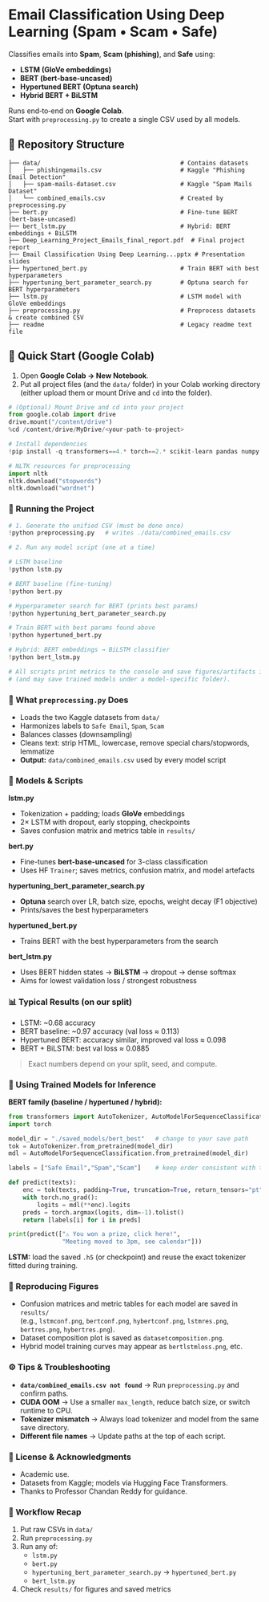 # Email Classification Using Deep Learning (Spam • Scam • Safe)

Classifies emails into **Spam**, **Scam (phishing)**, and **Safe** using:

- **LSTM (GloVe embeddings)**
- **BERT (bert‑base‑uncased)**
- **Hypertuned BERT (Optuna search)**
- **Hybrid BERT + BiLSTM**

Runs end‑to‑end on **Google Colab**.  
Start with `preprocessing.py` to create a single CSV used by all models.


## 📂 Repository Structure

```plaintext
├── data/                                       # Contains datasets
│   ├── phishingemails.csv                      # Kaggle "Phishing Email Detection"
│   ├── spam-mails-dataset.csv                  # Kaggle "Spam Mails Dataset"
│   └── combined_emails.csv                     # Created by preprocessing.py
├── bert.py                                     # Fine-tune BERT (bert-base-uncased)
├── bert_lstm.py                                # Hybrid: BERT embeddings + BiLSTM
├── Deep_Learning_Project_Emails_final_report.pdf  # Final project report
├── Email Classification Using Deep Learning...pptx # Presentation slides
├── hypertuned_bert.py                          # Train BERT with best hyperparameters
├── hypertuning_bert_parameter_search.py        # Optuna search for BERT hyperparameters
├── lstm.py                                     # LSTM model with GloVe embeddings
├── preprocessing.py                            # Preprocess datasets & create combined CSV
├── readme                                      # Legacy readme text file
```

## 🚀 Quick Start (Google Colab)

1. Open **Google Colab → New Notebook**.
2. Put all project files (and the `data/` folder) in your Colab working directory  
   (either upload them or mount Drive and `cd` into the folder).

```python
# (Optional) Mount Drive and cd into your project
from google.colab import drive
drive.mount("/content/drive")
%cd /content/drive/MyDrive/<your-path-to-project>

# Install dependencies
!pip install -q transformers==4.* torch==2.* scikit-learn pandas numpy nltk optuna matplotlib

# NLTK resources for preprocessing
import nltk
nltk.download("stopwords")
nltk.download("wordnet")
```
### 📄 Running the Project
```python
# 1. Generate the unified CSV (must be done once)
!python preprocessing.py   # writes ./data/combined_emails.csv

# 2. Run any model script (one at a time)

# LSTM baseline
!python lstm.py

# BERT baseline (fine-tuning)
!python bert.py

# Hyperparameter search for BERT (prints best params)
!python hypertuning_bert_parameter_search.py

# Train BERT with best params found above
!python hypertuned_bert.py

# Hybrid: BERT embeddings → BiLSTM classifier
!python bert_lstm.py

# All scripts print metrics to the console and save figures/artifacts into ./results/
# (and may save trained models under a model-specific folder).
```

### 🧹 What `preprocessing.py` Does
- Loads the two Kaggle datasets from `data/`
- Harmonizes labels to `Safe Email`, `Spam`, `Scam`
- Balances classes (downsampling)
- Cleans text: strip HTML, lowercase, remove special chars/stopwords, lemmatize
- **Output:** `data/combined_emails.csv` used by every model script

### 🧠 Models & Scripts

**lstm.py**
- Tokenization + padding; loads **GloVe** embeddings
- 2× LSTM with dropout, early stopping, checkpoints
- Saves confusion matrix and metrics table in `results/`

**bert.py**
- Fine-tunes **bert-base-uncased** for 3-class classification
- Uses HF `Trainer`; saves metrics, confusion matrix, and model artefacts

**hypertuning_bert_parameter_search.py**
- **Optuna** search over LR, batch size, epochs, weight decay (F1 objective)
- Prints/saves the best hyperparameters

**hypertuned_bert.py**
- Trains BERT with the best hyperparameters from the search

**bert_lstm.py**
- Uses BERT hidden states → **BiLSTM** → dropout → dense softmax
- Aims for lowest validation loss / strongest robustness

### 📊 Typical Results (on our split)
- LSTM: ~0.68 accuracy  
- BERT baseline: ~0.97 accuracy (val loss ≈ 0.113)  
- Hypertuned BERT: accuracy similar, improved val loss ≈ 0.098  
- BERT + BiLSTM: best val loss ≈ 0.0885  

> Exact numbers depend on your split, seed, and compute.

### 🔮 Using Trained Models for Inference
**BERT family (baseline / hypertuned / hybrid):**
```python
from transformers import AutoTokenizer, AutoModelForSequenceClassification
import torch

model_dir = "./saved_models/bert_best"   # change to your save path
tok = AutoTokenizer.from_pretrained(model_dir)
mdl = AutoModelForSequenceClassification.from_pretrained(model_dir)

labels = ["Safe Email","Spam","Scam"]    # keep order consistent with training

def predict(texts):
    enc = tok(texts, padding=True, truncation=True, return_tensors="pt")
    with torch.no_grad():
        logits = mdl(**enc).logits
    preds = torch.argmax(logits, dim=-1).tolist()
    return [labels[i] for i in preds]

print(predict(["⚠️ You won a prize, click here!", 
               "Meeting moved to 3pm, see calendar"]))
```
**LSTM:** load the saved `.h5` (or checkpoint) and reuse the exact tokenizer fitted during training.

### 🧪 Reproducing Figures
- Confusion matrices and metric tables for each model are saved in `results/`  
  (e.g., `lstmconf.png`, `bertconf.png`, `hybertconf.png`, `lstmres.png`, `bertres.png`, `hybertres.png`).
- Dataset composition plot is saved as `datasetcomposition.png`.
- Hybrid model training curves may appear as `bertlstmloss.png`, etc.

### ⚙️ Tips & Troubleshooting
- **`data/combined_emails.csv not found`** → Run `preprocessing.py` and confirm paths.
- **CUDA OOM** → Use a smaller `max_length`, reduce batch size, or switch runtime to CPU.
- **Tokenizer mismatch** → Always load tokenizer and model from the same save directory.
- **Different file names** → Update paths at the top of each script.

### 📜 License & Acknowledgments
- Academic use.
- Datasets from Kaggle; models via Hugging Face Transformers.
- Thanks to Professor Chandan Reddy for guidance.

### 📌 Workflow Recap
1. Put raw CSVs in `data/`
2. Run `preprocessing.py`
3. Run any of:
   - `lstm.py`
   - `bert.py`
   - `hypertuning_bert_parameter_search.py` → `hypertuned_bert.py`
   - `bert_lstm.py`
4. Check `results/` for figures and saved metrics

